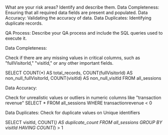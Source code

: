 What are your risk areas? Identify and describe them.
Data Completeness: Ensuring that all required data fields are present and populated.
Data Accuracy: Validating the accuracy of data.
Data Duplicates: Identifying duplicate records.



QA Process:
Describe your QA process and include the SQL queries used to execute it.

Data Completeness:

Check if there are any missing values in critical columns, such as "fullVisitorId," "visitId," or any other important fields.

SELECT
    COUNT(*) AS total_records,
    COUNT(fullVisitorId) AS non_null_fullVisitorId,
    COUNT(visitId) AS non_null_visitId
FROM all_sessions

Data Accuracy:

Check for unrealistic values or outliers in numeric columns like "transaction revenue" 
SELECT *
FROM all_sessions
WHERE transactionrevenue < 0

Data Duplicates:
Check for duplicate values on Unique identifiers

SELECT
    visitId,
    COUNT(*) AS duplicate_count
FROM all_sessions
GROUP BY visitId
HAVING COUNT(*) > 1

